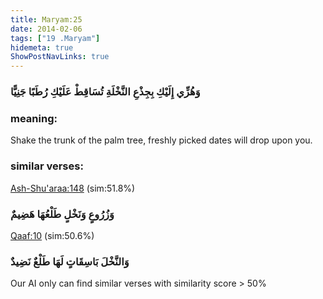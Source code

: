 ```yaml
---
title: Maryam:25
date: 2014-02-06
tags: ["19 .Maryam"]
hidemeta: true 
ShowPostNavLinks: true 
---
```

### وَهُزِّي إِلَيْكِ بِجِذْعِ النَّخْلَةِ تُسَاقِطْ عَلَيْكِ رُطَبًا جَنِيًّا
### meaning: 
Shake the trunk of the palm tree, freshly picked dates will drop upon you.
### similar verses: 

[Ash-Shu'araa:148](/26/148) (sim:51.8%)

### وَزُرُوعٍ وَنَخْلٍ طَلْعُهَا هَضِيمٌ

[Qaaf:10](/50/10) (sim:50.6%)

### وَالنَّخْلَ بَاسِقَاتٍ لَهَا طَلْعٌ نَضِيدٌ

Our AI only can find similar verses with similarity score > 50% 


